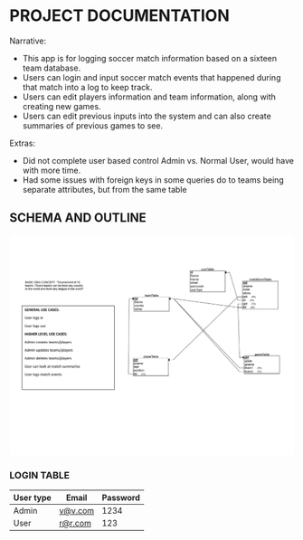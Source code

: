# PROJECT DOCUMENTATION
Narrative:

- This app is for logging soccer match information based on a sixteen team database.
- Users can login and input soccer match events that happened during that match into a log to keep track.
- Users can edit players information and team information, along with creating new games. 
- Users can edit previous inputs into the system and can also create summaries of previous games to see.

Extras:

- Did not complete user based control Admin vs. Normal User, would have with more time. 
- Had some issues with foreign keys in some queries do to teams being separate attributes, but from the same table 

## SCHEMA AND OUTLINE
![Schema](docs/Schema.jpg)

### LOGIN TABLE 

User type | Email | Password 
------------ | ------------- | --------------
Admin | v@v.com | 1234
User | r@r.com | 123


